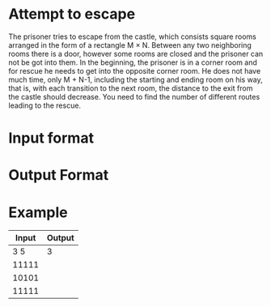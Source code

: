 # Attempt to escape

The prisoner tries to escape from the castle, which consists square rooms arranged in the form of a rectangle M × N.
Between any two neighboring rooms there is a door, however some rooms are closed and the prisoner can not be got into them.
In the beginning, the prisoner is in a corner room and for rescue he needs to get into the opposite corner room. 
He does not have much time, only M + N-1, including the starting and ending room on his way, that is, with each transition to the next room, the distance to the exit from the castle should decrease.
You need to find the number of different routes leading to the rescue.

# Input format

# Output Format

# Example
Input | Output
------------ | -------------
3 5|3
11111|
10101|
11111|